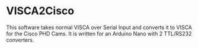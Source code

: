 # VISCA2Cisco

This software takes normal VISCA over Serial Input and converts it to VISCA for the Cisco PHD Cams.
It is written for an Arduino Nano with 2 TTL/RS232 converters.
